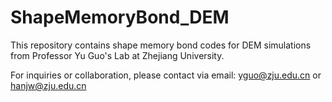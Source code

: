 # ShapeMemoryBond_DEM
This repository contains shape memory bond codes for DEM simulations from Professor Yu Guo's Lab at Zhejiang University.

For inquiries or collaboration, please contact via email: yguo@zju.edu.cn or hanjw@zju.edu.cn

